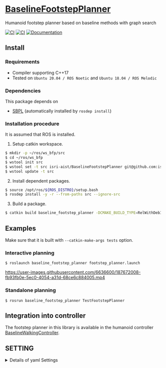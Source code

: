 # [BaselineFootstepPlanner](https://github.com/isri-aist/BaselineFootstepPlanner)
Humanoid footstep planner based on baseline methods with graph search

[![CI](https://github.com/isri-aist/BaselineFootstepPlanner/actions/workflows/ci-standalone.yaml/badge.svg)](https://github.com/isri-aist/BaselineFootstepPlanner/actions/workflows/ci-standalone.yaml)
[![CI](https://github.com/isri-aist/BaselineFootstepPlanner/actions/workflows/ci-catkin.yaml/badge.svg)](https://github.com/isri-aist/BaselineFootstepPlanner/actions/workflows/ci-catkin.yaml)
[![Documentation](https://img.shields.io/badge/doxygen-online-brightgreen?logo=read-the-docs&style=flat)](https://isri-aist.github.io/BaselineFootstepPlanner/)

## Install

### Requirements
- Compiler supporting C++17
- Tested on `Ubuntu 20.04 / ROS Noetic` and `Ubuntu 18.04 / ROS Melodic`

### Dependencies
This package depends on
- [SBPL](https://github.com/sbpl/sbpl) (automatically installed by `rosdep install`)

### Installation procedure
It is assumed that ROS is installed.

1. Setup catkin workspace.
```bash
$ mkdir -p ~/ros/ws_bfp/src
$ cd ~/ros/ws_bfp
$ wstool init src
$ wstool set -t src isri-aist/BaselineFootstepPlanner git@github.com:isri-aist/BaselineFootstepPlanner.git --git -y
$ wstool update -t src
```

2. Install dependent packages.
```bash
$ source /opt/ros/${ROS_DISTRO}/setup.bash
$ rosdep install -y -r --from-paths src --ignore-src
```

3. Build a package.
```bash
$ catkin build baseline_footstep_planner -DCMAKE_BUILD_TYPE=RelWithDebInfo --catkin-make-args all tests
```

## Examples
Make sure that it is built with `--catkin-make-args tests` option.

### Interactive planning
```
$ roslaunch baseline_footstep_planner footstep_planner.launch
```
https://user-images.githubusercontent.com/6636600/187672008-fb93fb0e-5ec0-4054-a31d-68ce6c884005.mp4

### Standalone planning
```
$ rosrun baseline_footstep_planner TestFootstepPlanner
```

## Integration into controller
The footstep planner in this library is available in the humanoid controller [BaselineWalkingController](https://github.com/isri-aist/BaselineWalkingController).

## SETTING


<details> <summary>Details of yaml Settings</summary><div>

### Example of [yaml file](/config/FootstepPlanner.yaml)　　

### Parameters
- theta_divide_num  
    Division number to discretize orientation
    ```
    theta_divide_num: 64
    ```
- xy_divide_step  
    Step to discretize the XY position
    ```
    xy_divide_step: 0.01 # [m]
    ```

- cost_scale  
    This is the scale by which cost is multiplied before rounding it to an int-type value.
    ```
    cost_scale: 1.0e3
    ````
- cost_theta_scale  
    Scale for converting orientation distance to position distance in cost calculation [m/rad]
    ```
    cost_theta_scale: 0 # [m/rad]
    ```
- step_cost  
    Cost of one step (unit correspond to [m])
    ```
    step_cost: 1.0
    ```

- heuristic_type  
    Heuristics type : DijkstraPath, EuclideanDistance
    ```
    heuristic_type: DijkstraPath
    ```

- dijkstra_path_heuristic_expand_scale  
    Expansion scale of grid map for Dijkstra path based heuristics
    ```
    dijkstra_path_heuristic_expand_scale: 5.0
    ```

- nominal_foot_separation  
    Nominal distance between left and right feet [m]
    ```
    nominal_foot_separation: 0.2
    ```

- r2l_action_cont_list  
    List of feasible footsteps of left foot relative to right foot   
    x[m], y[m], [rad]  
    ```
    r2l_action_cont_list:
    [
    # Able to step front 0.2m from right foot to left foot
    [0.2, 0, 0], 
    # Able to step back 0.1m from right foot to left foot
    [-0.1, 0, 0],
    # Able to step right side 0.1m from right foot to left foot
    [0, 0.1, 0],
    # Able to step left side 0.05m from right foot to left foot
    [0, -0.05, 0],
    # Able to step above the ground 0.349m from right foot to left foot
    [0, 0, 0.349],
    # Able to step above the ground -0.349m from right foot to left foot
    [0, 0, -0.349]
    ]
    ```

- SET Obstacle
    It's select 4 vertex.(Only support Cube shape)
    ```
    rect_obstacle_list: # [m]
    [ 
    [1.0, 0, 0.2, 1.0],
    [0, 1.0, 1.0, 0.2]
    ]

    ```
</details>
  